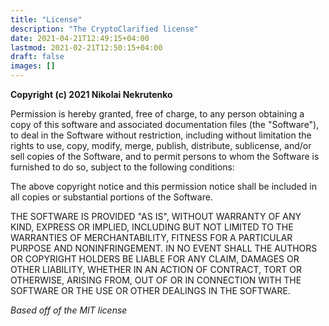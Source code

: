 ```yaml
---
title: "License"
description: "The CryptoClarified license"
date: 2021-04-21T12:49:15+04:00
lastmod: 2021-02-21T12:50:15+04:00
draft: false
images: []
---
```


**Copyright (c) 2021 Nikolai Nekrutenko**

Permission is hereby granted, free of charge, to any person obtaining a copy
of this software and associated documentation files (the "Software"), to deal
in the Software without restriction, including without limitation the rights
to use, copy, modify, merge, publish, distribute, sublicense, and/or sell
copies of the Software, and to permit persons to whom the Software is
furnished to do so, subject to the following conditions:

The above copyright notice and this permission notice shall be included in all
copies or substantial portions of the Software.

THE SOFTWARE IS PROVIDED "AS IS", WITHOUT WARRANTY OF ANY KIND, EXPRESS OR
IMPLIED, INCLUDING BUT NOT LIMITED TO THE WARRANTIES OF MERCHANTABILITY,
FITNESS FOR A PARTICULAR PURPOSE AND NONINFRINGEMENT. IN NO EVENT SHALL THE
AUTHORS OR COPYRIGHT HOLDERS BE LIABLE FOR ANY CLAIM, DAMAGES OR OTHER
LIABILITY, WHETHER IN AN ACTION OF CONTRACT, TORT OR OTHERWISE, ARISING FROM,
OUT OF OR IN CONNECTION WITH THE SOFTWARE OR THE USE OR OTHER DEALINGS IN THE
SOFTWARE.

*Based off of the MIT license*
